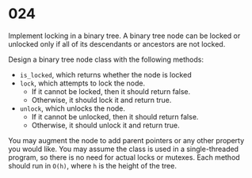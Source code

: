 [_metadata_:number]:-      "24"
[_metadata_:difficulty]:-  "Medium"
[_metadata_:asker]:-       "Google"

# 024

Implement locking in a binary tree. A binary tree node can be locked or unlocked only if all of its descendants or ancestors are not locked.

Design a binary tree node class with the following methods:

- `is_locked`, which returns whether the node is locked
- `lock`, which attempts to lock the node.
  - If it cannot be locked, then it should return false.
  - Otherwise, it should lock it and return true.
- `unlock`, which unlocks the node.
  - If it cannot be unlocked, then it should return false.
  - Otherwise, it should unlock it and return true.

You may augment the node to add parent pointers or any other property you would like. You may assume the class is used in a single-threaded program, so there is no need for actual locks or mutexes. Each method should run in `O(h)`, where `h` is the height of the tree.
